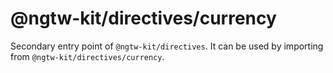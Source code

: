 # @ngtw-kit/directives/currency

Secondary entry point of `@ngtw-kit/directives`. It can be used by importing from `@ngtw-kit/directives/currency`.
